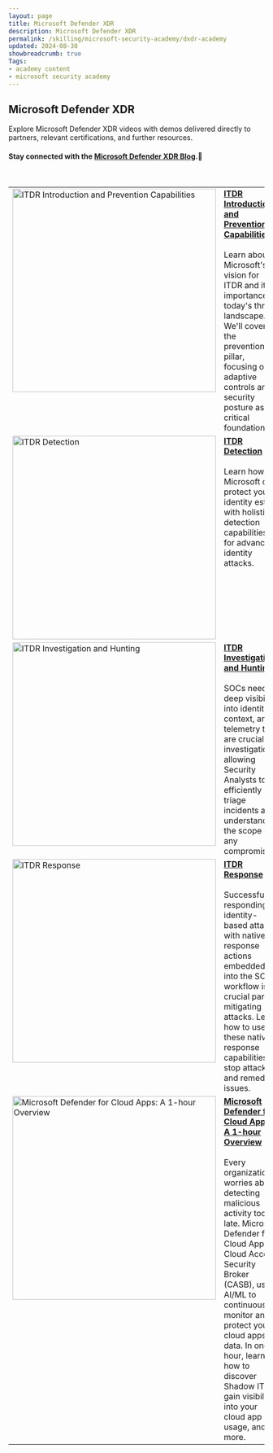 ```yaml
---
layout: page
title: Microsoft Defender XDR
description: Microsoft Defender XDR
permalink: /skilling/microsoft-security-academy/dxdr-academy
updated: 2024-08-30
showbreadcrumb: true
Tags:
- academy content
- microsoft security academy
---
```


## Microsoft Defender XDR
Explore Microsoft Defender XDR videos with demos delivered directly to partners, relevant certifications, and further resources.

#### Stay connected with the [Microsoft Defender XDR Blog](https://techcommunity.microsoft.com/t5/microsoft-defender-xdr-blog/bg-p/MicrosoftThreatProtectionBlog).🔗


<div>&nbsp;</div>


<table>
  <tr style="vertical-align:top">
    <td><a href="https://youtu.be/BIJ5BPiFhYQ?si=Eyk43Lht2chDfY7-"><img src="https://img.youtube.com/vi/9kmiKoau-Ek/maxresdefault.jpg" alt="ITDR Introduction and Prevention Capabilities" width="400" height="400"></a></td>
    <td><a href="https://youtu.be/BIJ5BPiFhYQ?si=Eyk43Lht2chDfY7-"><b>ITDR Introduction and Prevention Capabilities</b></a><br><br>Learn about Microsoft's vision for ITDR and its importance in today's threat landscape. We'll cover the prevention pillar, focusing on adaptive controls and security posture as the critical foundation.</td>
  </tr>
  <tr style="vertical-align:top">
    <td><a href="https://youtu.be/pvT2ndzCik8"><img src="https://img.youtube.com/vi/9kmiKoau-Ek/maxresdefault.jpg" alt="ITDR Detection" width="400" height="400"></a></td>
    <td><a href="https://youtu.be/pvT2ndzCik8"><b>ITDR Detection</b></a><br><br>Learn how Microsoft can protect your identity estate with holistic detection capabilities for advanced identity attacks.</td>
  </tr>
  <tr style="vertical-align:top">
    <td><a href="https://youtu.be/DnQ_nrVT7FM"><img src="https://img.youtube.com/vi/9kmiKoau-Ek/maxresdefault.jpg" alt="ITDR Investigation and Hunting" width="400" height="400"></a></td>
    <td><a href="https://youtu.be/DnQ_nrVT7FM"><b>ITDR Investigation and Hunting</b></a><br><br>SOCs need deep visibility into identities, context, and telemetry that are crucial for investigations, allowing Security Analysts to efficiently triage incidents and understand the scope of any compromise.</td>
  </tr>
  <tr style="vertical-align:top">
    <td><a href="https://youtu.be/9kmiKoau-Ek?si=Yf67ouNw_WBRE2__"><img src="https://img.youtube.com/vi/9kmiKoau-Ek/maxresdefault.jpg" alt="ITDR Response" width="400" height="400"></a></td>
    <td><a href="https://youtu.be/9kmiKoau-Ek?si=Yf67ouNw_WBRE2__"><b>ITDR Response</b></a><br><br>Successfully responding to identity-based attacks with native response actions embedded into the SOC workflow is a crucial part of mitigating attacks. Learn how to use these native response capabilities to stop attackers and remediate issues.</td>
  </tr>
  <tr style="vertical-align:top">
    <td><a href="https://youtu.be/vruwkrJt3Nw"><img src="https://img.youtube.com/vi/vruwkrJt3Nw/maxresdefault.jpg" alt="Microsoft Defender for Cloud Apps: A 1-hour Overview" width="400" height="400"></a></td>
    <td><a href="https://youtu.be/vruwkrJt3Nw"><b>Microsoft Defender for Cloud Apps: A 1-hour Overview</b></a><br><br>Every organization worries about detecting malicious activity too late. Microsoft Defender for Cloud Apps, a Cloud Access Security Broker (CASB), uses AI/ML to continuously monitor and protect your cloud apps data. In one hour, learn how to discover Shadow IT, gain visibility into your cloud app usage, and more.</td>
  </tr>